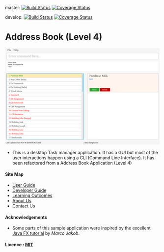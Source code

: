 master: 
[![Build Status](https://travis-ci.org/CS2103AUG2016-T14-C3/main.svg?branch=master)](https://travis-ci.org/CS2103AUG2016-T14-C3/main)
[![Coverage Status](https://coveralls.io/repos/github/CS2103AUG2016-T14-C3/main/badge.svg?branch=develop)](https://coveralls.io/github/CS2103AUG2016-T14-C3/main?branch=master)

develop: 
[![Build Status](https://travis-ci.org/CS2103AUG2016-T14-C3/main.svg?branch=develop)](https://travis-ci.org/CS2103AUG2016-T14-C3/main)
[![Coverage Status](https://coveralls.io/repos/github/CS2103AUG2016-T14-C3/main/badge.svg?branch=develop)](https://coveralls.io/github/CS2103AUG2016-T14-C3/main?branch=develop)

# Address Book (Level 4)

<img src="docs/images/Ui.png" width="600"><br>

* This is a desktop Task manager application. It has a GUI but most of the user interactions happen using a CLI (Command Line Interface). It has been refactored from a Address Book Application (Level 4)


  
#### Site Map
* [User Guide](docs/UserGuide.md) 
* [Developer Guide](docs/DeveloperGuide.md) 
* [Learning Outcomes](docs/LearningOutcomes.md) 
* [About Us](docs/AboutUs.md)
* [Contact Us](docs/ContactUs.md)


#### Acknowledgements

* Some parts of this sample application were inspired by the excellent 
  [Java FX tutorial](http://code.makery.ch/library/javafx-8-tutorial/) by *Marco Jakob*. 


#### Licence : [MIT](LICENSE)
